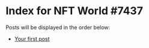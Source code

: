 # Index for NFT World #7437
Posts will be displayed in the order below:

- [Your first post](./001-first.md)

